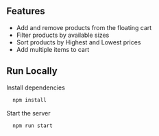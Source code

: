 
## Features

- Add and remove products from the floating cart
- Filter products by available sizes
- Sort products by Highest and Lowest prices
- Add multiple items to cart


## Run Locally


Install dependencies

```bash
  npm install
```

Start the server

```bash
  npm run start
```


